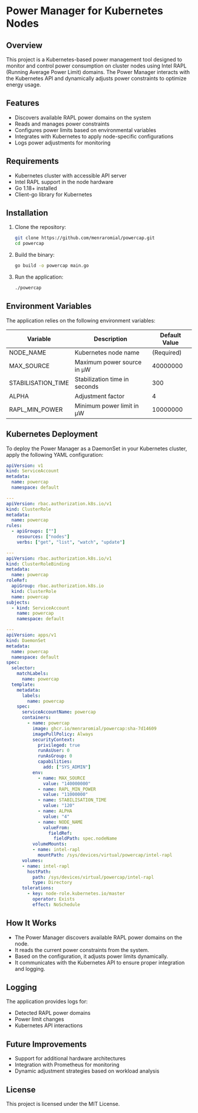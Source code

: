 # Power Manager for Kubernetes Nodes

## Overview
This project is a Kubernetes-based power management tool designed to monitor and control power consumption on cluster nodes using Intel RAPL (Running Average Power Limit) domains. The Power Manager interacts with the Kubernetes API and dynamically adjusts power constraints to optimize energy usage.

## Features
- Discovers available RAPL power domains on the system
- Reads and manages power constraints
- Configures power limits based on environmental variables
- Integrates with Kubernetes to apply node-specific configurations
- Logs power adjustments for monitoring

## Requirements
- Kubernetes cluster with accessible API server
- Intel RAPL support in the node hardware
- Go 1.18+ installed
- Client-go library for Kubernetes

## Installation
1. Clone the repository:
   ```sh
   git clone https://github.com/menraromial/powercap.git
   cd powercap
   ```
2. Build the binary:
   ```sh
   go build -o powercap main.go
   ```
3. Run the application:
   ```sh
   ./powercap
   ```

## Environment Variables
The application relies on the following environment variables:

| Variable              | Description                                  | Default Value |
|----------------------|----------------------------------|------------------|
| NODE_NAME           | Kubernetes node name               | (Required)      |
| MAX_SOURCE         | Maximum power source in µW       | 40000000        |
| STABILISATION_TIME | Stabilization time in seconds     | 300             |
| ALPHA              | Adjustment factor                 | 4               |
| RAPL_MIN_POWER     | Minimum power limit in µW        | 10000000        |

## Kubernetes Deployment
To deploy the Power Manager as a DaemonSet in your Kubernetes cluster, apply the following YAML configuration:

```yaml
apiVersion: v1
kind: ServiceAccount
metadata:
  name: powercap
  namespace: default

---
apiVersion: rbac.authorization.k8s.io/v1
kind: ClusterRole
metadata:
  name: powercap
rules:
  - apiGroups: [""]
    resources: ["nodes"]
    verbs: ["get", "list", "watch", "update"]

---
apiVersion: rbac.authorization.k8s.io/v1
kind: ClusterRoleBinding
metadata:
  name: powercap
roleRef:
  apiGroup: rbac.authorization.k8s.io
  kind: ClusterRole
  name: powercap
subjects:
  - kind: ServiceAccount
    name: powercap
    namespace: default

---
apiVersion: apps/v1
kind: DaemonSet
metadata:
  name: powercap
  namespace: default
spec:
  selector:
    matchLabels:
      name: powercap
  template:
    metadata:
      labels:
        name: powercap
    spec:
      serviceAccountName: powercap
      containers:
        - name: powercap
          image: ghcr.io/menraromial/powercap:sha-7d14609
          imagePullPolicy: Always
          securityContext:
            privileged: true
            runAsUser: 0
            runAsGroup: 0
            capabilities:
              add: ["SYS_ADMIN"]
          env:
            - name: MAX_SOURCE
              value: "140000000"
            - name: RAPL_MIN_POWER
              value: "11000000"
            - name: STABILISATION_TIME
              value: "120"
            - name: ALPHA
              value: "4"
            - name: NODE_NAME
              valueFrom:
                fieldRef:
                  fieldPath: spec.nodeName
          volumeMounts:
          - name: intel-rapl
            mountPath: /sys/devices/virtual/powercap/intel-rapl
      volumes:
      - name: intel-rapl
        hostPath:
          path: /sys/devices/virtual/powercap/intel-rapl
          type: Directory
      tolerations:
        - key: node-role.kubernetes.io/master
          operator: Exists
          effect: NoSchedule

```


## How It Works
- The Power Manager discovers available RAPL power domains on the node.
- It reads the current power constraints from the system.
- Based on the configuration, it adjusts power limits dynamically.
- It communicates with the Kubernetes API to ensure proper integration and logging.

## Logging
The application provides logs for:
- Detected RAPL power domains
- Power limit changes
- Kubernetes API interactions

## Future Improvements
- Support for additional hardware architectures
- Integration with Prometheus for monitoring
- Dynamic adjustment strategies based on workload analysis

## License
This project is licensed under the MIT License.

